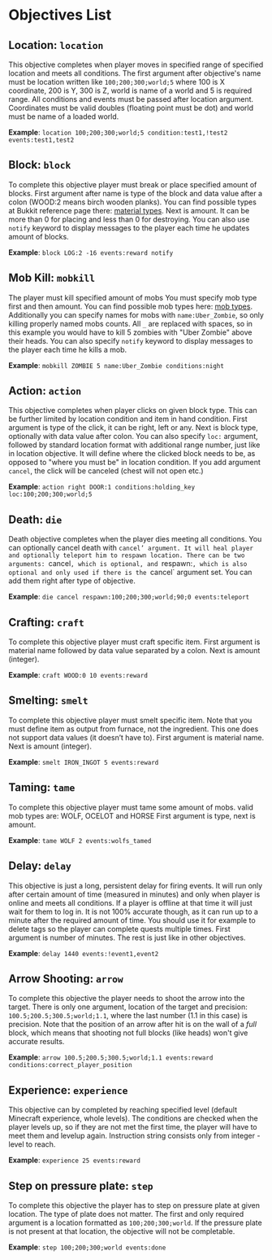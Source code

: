 # Objectives List

## Location: `location`

This objective completes when player moves in specified range of specified location and meets all conditions. The first argument after objective's name must be location written like `100;200;300;world;5` where 100 is X coordinate, 200 is Y, 300 is Z, world is name of a world and 5 is required range. All conditions and events must be passed after location argument. Coordinates must be valid doubles (floating point must be dot) and world must be name of a loaded world.

**Example**: `location 100;200;300;world;5 condition:test1,!test2 events:test1,test2`

## Block: `block`

To complete this objective player must break or place specified amount of blocks. First argument after name is type of the block and data value after a colon (WOOD:2 means birch wooden planks). You can find possible types at Bukkit reference page there: [material types](https://hub.spigotmc.org/javadocs/spigot/org/bukkit/Material.html). Next is amount. It can be more than 0 for placing and less than 0 for destroying. You can also use `notify` keyword to display messages to the player each time he updates amount of blocks.

**Example**: `block LOG:2 -16 events:reward notify`

## Mob Kill: `mobkill`

The player must kill specified amount of mobs You must specify mob type first and then amount. You can find possible mob types here: [mob types](https://hub.spigotmc.org/javadocs/spigot/org/bukkit/entity/EntityType.html). Additionally you can specify names for mobs with `name:Uber_Zombie`, so only killing properly named mobs counts. All `_` are replaced with spaces, so in this example you would have to kill 5 zombies with "Uber Zombie" above their heads. You can also specify `notify` keyword to display messages to the player each time he kills a mob.

**Example**: `mobkill ZOMBIE 5 name:Uber_Zombie conditions:night`

## Action: `action`

This objective completes when player clicks on given block type. This can be further limited by location condition and item in hand condition. First argument is type of the click, it can be right, left or any. Next is block type, optionally with data value after colon. You can also specify `loc:` argument, followed by standard location format with additional range number, just like in location objective. It will define where the clicked block needs to be, as opposed to "where you must be" in location condition. If you add argument `cancel`, the click will be canceled (chest will not open etc.)

**Example**: `action right DOOR:1 conditions:holding_key loc:100;200;300;world;5`

## Death: `die`

Death objective completes when the player dies meeting all conditions. You can optionally cancel death with `cancel’ argument. It will heal player and optionally teleport him to respawn location. There can be two arguments: `cancel`, which is optional, and `respawn:`, which is also optional and only used if there is the `cancel` argument set. You can add them right after type of objective.

**Example**: `die cancel respawn:100;200;300;world;90;0 events:teleport`

## Crafting: `craft`

To complete this objective player must craft specific item. First argument is material name followed by data value separated by a colon. Next is amount (integer).

**Example**: `craft WOOD:0 10 events:reward`

## Smelting: `smelt`

To complete this objective player must smelt specific item. Note that you must define item as output from furnace, not the ingredient. This one does not support data values (it doesn’t have to). First argument is material name. Next is amount (integer).

**Example**: `smelt IRON_INGOT 5 events:reward`

## Taming: `tame`

To complete this objective player must tame some amount of mobs. valid mob types are: WOLF, OCELOT and HORSE First argument is type, next is amount.

**Example**: `tame WOLF 2 events:wolfs_tamed`

## Delay: `delay`

This objective is just a long, persistent delay for firing events. It will run only after certain amount of time (measured in minutes) and only when player is online and meets all conditions. If a player is offline at that time it will just wait for them to log in. It is not 100% accurate though, as it can run up to a minute after the required amount of time. You should use it for example to delete tags so the player can complete quests multiple times. First argument is number of minutes. The rest is just like in other objectives.

**Example**: `delay 1440 events:!event1,event2`

## Arrow Shooting: `arrow`

To complete this objective the player needs to shoot the arrow into the target. There is only one argument, location of the target and precision: `100.5;200.5;300.5;world;1.1`, where the last number (1.1 in this case) is precision. Note that the position of an arrow after hit is on the wall of a _full_ block, which means that shooting not full blocks (like heads) won't give accurate results.

**Example**: `arrow 100.5;200.5;300.5;world;1.1 events:reward conditions:correct_player_position`

## Experience: `experience`

This objective can by completed by reaching specified level (default Minecraft experience, whole levels). The conditions are checked when the player levels up, so if they are not met the first time, the player will have to meet them and levelup again. Instruction string consists only from integer - level to reach.

**Example**: `experience 25 events:reward`

## Step on pressure plate: `step`

To complete this objective the player has to step on pressure plate at given location. The type of plate does not matter. The first and only required argument is a location formatted as `100;200;300;world`. If the pressure plate is not present at that location, the objective will not be completable.

**Example**: `step 100;200;300;world events:done`
